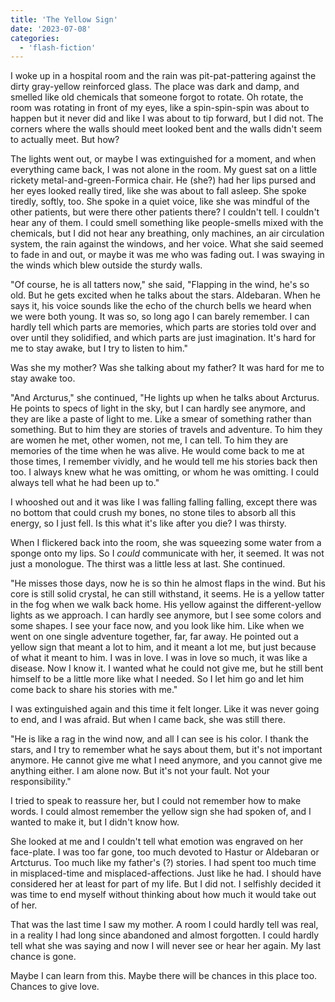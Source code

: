 ```yaml
---
title: 'The Yellow Sign'
date: '2023-07-08'
categories:
  - 'flash-fiction'
---
```


I woke up in a hospital room and the rain was pit-pat-pattering against the
dirty gray-yellow reinforced glass. The place was dark and damp, and smelled
like old chemicals that someone forgot to rotate. Oh rotate, the room was
rotating in front of my eyes, like a spin-spin-spin was about to happen but it
never did and like I was about to tip forward, but I did not. The corners where
the walls should meet looked bent and the walls didn't seem to actually meet.
But how?

<!-- truncate -->

The lights went out, or maybe I was extinguished for a moment, and when
everything came back, I was not alone in the room. My guest sat on a little
rickety metal-and-green-Formica chair. He (she?) had her lips pursed and her
eyes looked really tired, like she was about to fall asleep. She spoke tiredly,
softly, too. She spoke in a quiet voice, like she was mindful of the other
patients, but were there other patients there? I couldn't tell. I couldn't hear
any of them. I could smell something like people-smells mixed with the
chemicals, but I did not hear any breathing, only machines, an air circulation
system, the rain against the windows, and her voice. What she said seemed to
fade in and out, or maybe it was me who was fading out. I was swaying in the
winds which blew outside the sturdy walls.

"Of course, he is all tatters now," she said, "Flapping in the wind, he's so
old. But he gets excited when he talks about the stars. Aldebaran. When he says
it, his voice sounds like the echo of the church bells we heard when we were
both young. It was so, so long ago I can barely remember. I can hardly tell
which parts are memories, which parts are stories told over and over until they
solidified, and which parts are just imagination. It's hard for me to stay
awake, but I try to listen to him."

Was she my mother? Was she talking about my father? It was hard for me to stay
awake too.

"And Arcturus," she continued, "He lights up when he talks about Arcturus. He
points to specs of light in the sky, but I can hardly see anymore, and they are
like a paste of light to me. Like a smear of something rather than something.
But to him they are stories of travels and adventure. To him they are women he
met, other women, not me, I can tell. To him they are memories of the time when
he was alive. He would come back to me at those times, I remember vividly, and
he would tell me his stories back then too. I always knew what he was omitting,
or whom he was omitting. I could always tell what he had been up to."

I whooshed out and it was like I was falling falling falling, except there was
no bottom that could crush my bones, no stone tiles to absorb all this energy,
so I just fell. Is this what it's like after you die? I was thirsty.

When I flickered back into the room, she was squeezing some water from a sponge
onto my lips. So I _could_ communicate with her, it seemed. It was not just a
monologue. The thirst was a little less at last. She continued.

"He misses those days, now he is so thin he almost flaps in the wind. But his
core is still solid crystal, he can still withstand, it seems. He is a yellow
tatter in the fog when we walk back home. His yellow against the
different-yellow lights as we approach. I can hardly see anymore, but I see some
colors and some shapes. I see your face now, and you look like him. Like when we
went on one single adventure together, far, far away. He pointed out a yellow
sign that meant a lot to him, and it meant a lot me, but just because of what it
meant to him. I was in love. I was in love so much, it was like a disease. Now I
know it. I wanted what he could not give me, but he still bent himself to be a
little more like what I needed. So I let him go and let him come back to share
his stories with me."

I was extinguished again and this time it felt longer. Like it was never going
to end, and I was afraid. But when I came back, she was still there.

"He is like a rag in the wind now, and all I can see is his color. I thank the
stars, and I try to remember what he says about them, but it's not important
anymore. He cannot give me what I need anymore, and you cannot give me anything
either. I am alone now. But it's not your fault. Not your responsibility."

I tried to speak to reassure her, but I could not remember how to make words. I
could almost remember the yellow sign she had spoken of, and I wanted to make
it, but I didn't know how.

She looked at me and I couldn't tell what emotion was engraved on her
face-plate. I was too far gone, too much devoted to Hastur or Aldebaran or
Artcturus. Too much like my father's (?) stories. I had spent too much time in
misplaced-time and misplaced-affections. Just like he had. I should have
considered her at least for part of my life. But I did not. I selfishly decided
it was time to end myself without thinking about how much it would take out of
her.

That was the last time I saw my mother. A room I could hardly tell was real, in
a reality I had long since abandoned and almost forgotten. I could hardly tell
what she was saying and now I will never see or hear her again. My last chance
is gone.

Maybe I can learn from this. Maybe there will be chances in this place too.
Chances to give love.
